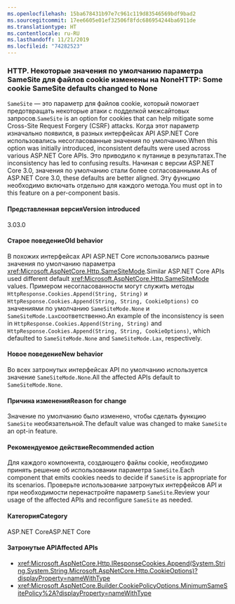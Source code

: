 ```yaml
---
ms.openlocfilehash: 15ba678431b97e7c961c119d83546569bdf9bad2
ms.sourcegitcommit: 17ee6605e01ef32506f8fdc686954244ba6911de
ms.translationtype: HT
ms.contentlocale: ru-RU
ms.lasthandoff: 11/21/2019
ms.locfileid: "74282523"
---
```

### <a name="http-some-cookie-samesite-defaults-changed-to-none"></a><span data-ttu-id="af6cc-101">HTTP. Некоторые значения по умолчанию параметра SameSite для файлов cookie изменены на None</span><span class="sxs-lookup"><span data-stu-id="af6cc-101">HTTP: Some cookie SameSite defaults changed to None</span></span>

<span data-ttu-id="af6cc-102">`SameSite` — это параметр для файлов cookie, который помогает предотвращать некоторые атаки с подделкой межсайтовых запросов.</span><span class="sxs-lookup"><span data-stu-id="af6cc-102">`SameSite` is an option for cookies that can help mitigate some Cross-Site Request Forgery (CSRF) attacks.</span></span> <span data-ttu-id="af6cc-103">Когда этот параметр изначально появился, в разных интерфейсах API ASP.NET Core использовались несогласованные значения по умолчанию.</span><span class="sxs-lookup"><span data-stu-id="af6cc-103">When this option was initially introduced, inconsistent defaults were used across various ASP.NET Core APIs.</span></span> <span data-ttu-id="af6cc-104">Это приводило к путанице в результатах.</span><span class="sxs-lookup"><span data-stu-id="af6cc-104">The inconsistency has led to confusing results.</span></span> <span data-ttu-id="af6cc-105">Начиная с версии ASP.NET Core 3.0, значения по умолчанию стали более согласованными.</span><span class="sxs-lookup"><span data-stu-id="af6cc-105">As of ASP.NET Core 3.0, these defaults are better aligned.</span></span> <span data-ttu-id="af6cc-106">Эту функцию необходимо включать отдельно для каждого метода.</span><span class="sxs-lookup"><span data-stu-id="af6cc-106">You must opt in to this feature on a per-component basis.</span></span>

#### <a name="version-introduced"></a><span data-ttu-id="af6cc-107">Представленная версия</span><span class="sxs-lookup"><span data-stu-id="af6cc-107">Version introduced</span></span>

<span data-ttu-id="af6cc-108">3.0</span><span class="sxs-lookup"><span data-stu-id="af6cc-108">3.0</span></span>

#### <a name="old-behavior"></a><span data-ttu-id="af6cc-109">Старое поведение</span><span class="sxs-lookup"><span data-stu-id="af6cc-109">Old behavior</span></span>

<span data-ttu-id="af6cc-110">В похожих интерфейсах API ASP.NET Core использовались разные значения по умолчанию параметра <xref:Microsoft.AspNetCore.Http.SameSiteMode>.</span><span class="sxs-lookup"><span data-stu-id="af6cc-110">Similar ASP.NET Core APIs used different default <xref:Microsoft.AspNetCore.Http.SameSiteMode> values.</span></span> <span data-ttu-id="af6cc-111">Примером несогласованности могут служить методы `HttpResponse.Cookies.Append(String, String)` и `HttpResponse.Cookies.Append(String, String, CookieOptions)` со значениями по умолчанию `SameSiteMode.None` и `SameSiteMode.Lax`соответственно.</span><span class="sxs-lookup"><span data-stu-id="af6cc-111">An example of the inconsistency is seen in `HttpResponse.Cookies.Append(String, String)` and `HttpResponse.Cookies.Append(String, String, CookieOptions)`, which defaulted to `SameSiteMode.None` and `SameSiteMode.Lax`, respectively.</span></span>

#### <a name="new-behavior"></a><span data-ttu-id="af6cc-112">Новое поведение</span><span class="sxs-lookup"><span data-stu-id="af6cc-112">New behavior</span></span>

<span data-ttu-id="af6cc-113">Во всех затронутых интерфейсах API по умолчанию используется значение `SameSiteMode.None`.</span><span class="sxs-lookup"><span data-stu-id="af6cc-113">All the affected APIs default to `SameSiteMode.None`.</span></span>

#### <a name="reason-for-change"></a><span data-ttu-id="af6cc-114">Причина изменения</span><span class="sxs-lookup"><span data-stu-id="af6cc-114">Reason for change</span></span>

<span data-ttu-id="af6cc-115">Значение по умолчанию было изменено, чтобы сделать функцию `SameSite` необязательной.</span><span class="sxs-lookup"><span data-stu-id="af6cc-115">The default value was changed to make `SameSite` an opt-in feature.</span></span>

#### <a name="recommended-action"></a><span data-ttu-id="af6cc-116">Рекомендуемое действие</span><span class="sxs-lookup"><span data-stu-id="af6cc-116">Recommended action</span></span>

<span data-ttu-id="af6cc-117">Для каждого компонента, создающего файлы cookie, необходимо принять решение об использовании параметра `SameSite`.</span><span class="sxs-lookup"><span data-stu-id="af6cc-117">Each component that emits cookies needs to decide if `SameSite` is appropriate for its scenarios.</span></span> <span data-ttu-id="af6cc-118">Проверьте использование затронутых интерфейсов API и при необходимости перенастройте параметр `SameSite`.</span><span class="sxs-lookup"><span data-stu-id="af6cc-118">Review your usage of the affected APIs and reconfigure `SameSite` as needed.</span></span>

#### <a name="category"></a><span data-ttu-id="af6cc-119">Категория</span><span class="sxs-lookup"><span data-stu-id="af6cc-119">Category</span></span>

<span data-ttu-id="af6cc-120">ASP.NET Core</span><span class="sxs-lookup"><span data-stu-id="af6cc-120">ASP.NET Core</span></span>

#### <a name="affected-apis"></a><span data-ttu-id="af6cc-121">Затронутые API</span><span class="sxs-lookup"><span data-stu-id="af6cc-121">Affected APIs</span></span>

- <xref:Microsoft.AspNetCore.Http.IResponseCookies.Append(System.String,System.String,Microsoft.AspNetCore.Http.CookieOptions)?displayProperty=nameWithType>
- <xref:Microsoft.AspNetCore.Builder.CookiePolicyOptions.MinimumSameSitePolicy%2A?displayProperty=nameWithType>

<!--

#### Affected APIs

- `M:Microsoft.AspNetCore.Http.IResponseCookies.Append(System.String,System.String,Microsoft.AspNetCore.Http.CookieOptions)`
- `Overload:Microsoft.AspNetCore.Builder.CookiePolicyOptions.MinimumSameSitePolicy`

-->
